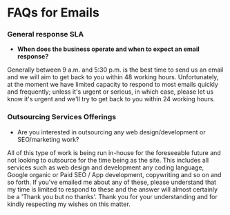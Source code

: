 # FAQs for Emails

### General response SLA

* **When does the business operate and when to expect an email response?**

Generally between 9 a.m. and 5:30 p.m. is the best time to send us an email and we will aim to get back to you within 48 working hours. Unfortunately, at the moment we have limited capacity to respond to most emails quickly and frequently; unless it's urgent or serious, in which case, please let us know it's urgent and we'll try to get back to you within 24 working hours.

### Outsourcing Services Offerings

* Are you interested in outsourcing any web design/development or SEO/marketing work?

All of this type of work is being run in-house for the foreseeable future and not looking to outsource for the time being as the site. This includes all services such as web design and development any coding language, Google organic or Paid SEO / App development, copywriting and so on and so forth. If you've emailed me about any of these, please understand that my time is limited to respond to these and the answer will almost certainly be a 'Thank you but no thanks'. Thank you for your understanding and for kindly respecting my wishes on this matter.
